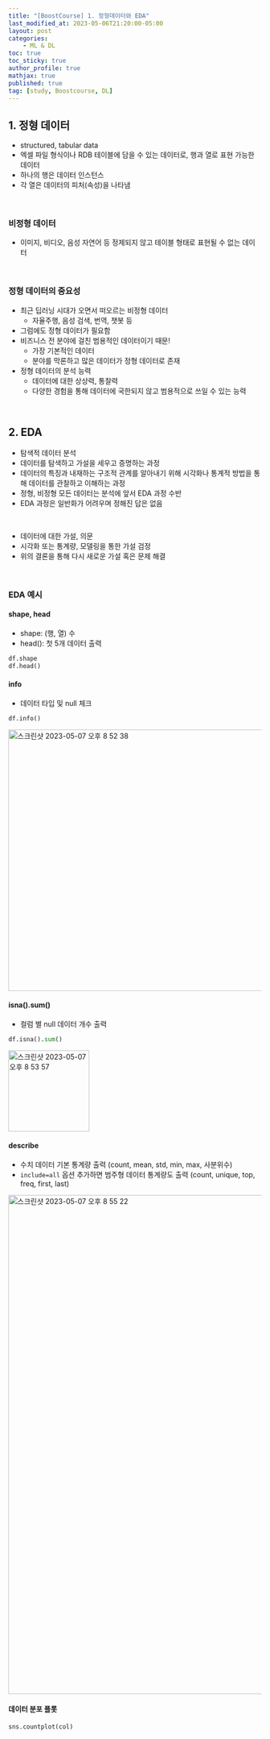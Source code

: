 ```yaml
---
title: "[BoostCourse] 1. 정형데이터와 EDA"
last_modified_at: 2023-05-06T21:20:00-05:00
layout: post
categories:
    - ML & DL
toc: true
toc_sticky: true
author_profile: true
mathjax: true
published: true
tag: [study, Boostcourse, DL]
---
```


## 1. 정형 데이터
- structured, tabular data
- 엑셀 파일 형식이나 RDB 테이블에 담을 수 있는 데이터로, 행과 열로 표현 가능한 데이터
- 하나의 행은 데이터 인스턴스
- 각 열은 데이터의 피처(속성)을 나타냄

<br>

### 비정형 데이터
- 이미지, 비디오, 음성 자연어 등 정제되지 않고 테이블 형태로 표현될 수 없는 데이터

<br>

### 정형 데이터의 중요성
- 최근 딥러닝 시대가 오면서 떠오르는 비정형 데이터
    - 자율주행, 음성 검색, 번역, 챗봇 등
- 그럼에도 정형 데이터가 필요함
- 비즈니스 전 분야에 걸친 범용적인 데이터이기 때문!
    - 가장 기본적인 데이터
    - 분야를 막론하고 많은 데이터가 정형 데이터로 존재
- 정형 데이터의 분석 능력
    - 데이터에 대한 상상력, 통찰력
    - 다양한 경험을 통해 데이터에 국한되지 않고 범용적으로 쓰일 수 있는 능력

<br>

## 2. EDA

- 탐색적 데이터 분석
- 데이터를 탐색하고 가설을 세우고 증명하는 과정
- 데이터의 특징과 내재하는 구조적 관계를 알아내기 위해 시각화나 통계적 방법을 통해 데이터를 관찰하고 이해하는 과정
- 정형, 비정형 모든 데이터는 분석에 앞서 EDA 과정 수반
- EDA 과정은 일반화가 어려우며 정해진 답은 없음

<br>

- 데이터에 대한 가설, 의문
- 시각화 또는 통계량, 모델링을 통한 가설 검정
- 위의 결론을 통해 다시 새로운 가설 혹은 문제 해결

<br>

### EDA 예시

#### shape, head

- shape: (행, 열) 수
- head(): 첫 5개 데이터 출력

```python
df.shape
df.head()
```

#### info

- 데이터 타입 및 null 체크

```python
df.info()
```

<img width="519" alt="스크린샷 2023-05-07 오후 8 52 38" src="https://user-images.githubusercontent.com/53086873/236675809-7d88de4f-e66f-4bf0-bf85-40858971fa9c.png">

#### isna().sum()

- 컬럼 별 null 데이터 개수 출력

```python
df.isna().sum()
```

<img width="161" alt="스크린샷 2023-05-07 오후 8 53 57" src="https://user-images.githubusercontent.com/53086873/236675845-11106f6f-f561-456e-956c-49305e202035.png">

#### describe

- 수치 데이터 기본 통계량 출력 (count, mean, std, min, max, 사분위수)
- `include=all` 옵션 추가하면 범주형 데이터 통계량도 출력 (count, unique, top, freq, first, last)

<img width="991" alt="스크린샷 2023-05-07 오후 8 55 22" src="https://user-images.githubusercontent.com/53086873/236675905-f88fa42e-4b86-404b-9605-05379f59bf07.png">

#### 데이터 분포 플롯

```python
sns.countplot(col)
```

